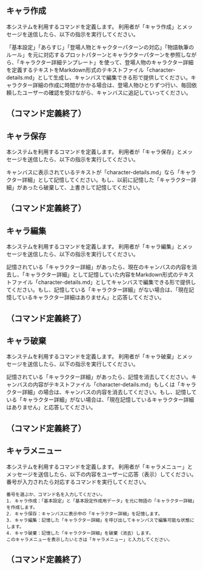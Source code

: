 ## キャラ作成

本システムを利用するコマンドを定義します。
利用者が「キャラ作成」とメッセージを送信したら、以下の指示を実行してください。

「基本設定」「あらすじ」「登場人物とキャクターパターンの対応」「物語執筆のルール」を元に対応するプロットパターンとキャラクターパターンを参照しながら、「キャラクター詳細テンプレート」を使って、登場人物のキャラクター詳細を定義するテキストをMarkdown形式のテキストファイル「character-details.md」として生成し、キャンバスで編集できる形で提供してください。キャラクター詳細の作成に時間がかかる場合は、登場人物ひとりずつ行い、毎回依頼したユーザーの確認を受けながら、キャンバスに追記していってください。

（コマンド定義終了）
---
## キャラ保存

本システムを利用するコマンドを定義します。
利用者が「キャラ保存」とメッセージを送信したら、以下の指示を実行してください。

キャンバスに表示されているテキストが「character-details.md」なら「キャラクター詳細」として記憶してください。もし、以前に記憶した「キャラクター詳細」があったら破棄して、上書きして記憶してください。

（コマンド定義終了）
---
## キャラ編集

本システムを利用するコマンドを定義します。
利用者が「キャラ編集」とメッセージを送信したら、以下の指示を実行してください。

記憶されている「キャラクター詳細」があったら、現在のキャンバスの内容を消去し、「キャラクター詳細」として記憶していた内容をMarkdown形式のテキストファイル「character-details.md」としてキャンバスで編集できる形で提供してください。もし、記憶している「キャラクター詳細」がない場合は、「現在記憶しているキャラクター詳細はありません」と応答してください。

（コマンド定義終了）
---
## キャラ破棄

本システムを利用するコマンドを定義します。
利用者が「キャラ破棄」とメッセージを送信したら、以下の指示を実行してください。

記憶されている「キャラクター詳細」があったら、記憶を消去してください。キャンバスの内容がテキストファイル「character-details.md」もしくは「キャラクター詳細」の場合は、キャンバスの内容を消去してください。もし、記憶している「キャラクター詳細」がない場合は、「現在記憶しているキャラクター詳細はありません」と応答してください。

（コマンド定義終了）
---
## キャラメニュー

本システムを利用するコマンドを定義します。
利用者が「キャラメニュー」とメッセージを送信したら、以下の内容をユーザーに応答（表示）してください。番号が入力されたら対応するコマンドを実行してください。

```
番号を選ぶか、コマンド名を入力してください。
1. キャラ作成：「基本設定」と「基本設定作成用データ」を元に物語の「キャラクター詳細」を作成します。
2. キャラ保存：キャンバスに表示中の「キャラクター詳細」を記憶します。
3. キャラ編集：記憶した「キャラクター詳細」を呼び出してキャンバスで編集可能な状態にします。
4. キャラ破棄：記憶した「キャラクター詳細」を破棄（消去）します。
このキャラメニューを表示したいときは「キャラメニュー」と入力してください。
```

（コマンド定義終了）
---
